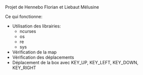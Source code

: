 Projet de Hennebo Florian et Liebaut Mélusine

Ce qui fonctionne:
- Utilisation des librairies:
  - ncurses
  - os
  - re
  - sys
- Vérification de la map
- Vérification des déplacements
- Déplacement de la box avec KEY_UP, KEY_LEFT, KEY_DOWN, KEY_RIGHT
